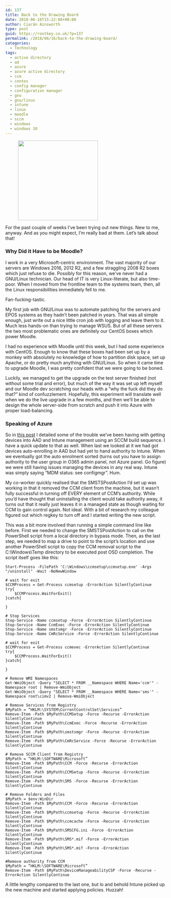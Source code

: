 ```yaml
---
id: 137
title: Back to the Drawing Board
date: 2018-06-16T15:22:08+00:00
author: Ciarán Ainsworth
type: post
guid: https://rootkey.co.uk/?p=137
permalink: /2018/06/16/back-to-the-drawing-board/
categories:
  - Technology
tags:
  - active directory
  - ad
  - azure
  - azure active directory
  - ccm
  - centos
  - config manager
  - configuration manager
  - gnu
  - gnu/linux
  - intune
  - linux
  - moodle
  - sccm
  - windows
  - windows 10
---
```

<figure class="wp-block-image alignleft is-resized"><img src="https://rootkey.co.uk/wp-content/uploads/2018/05/Term2.png" alt="" class="wp-image-56" width="250" height="250" srcset="https://rootkey.co.uk/wp-content/uploads/2018/05/Term2.png 250w, https://rootkey.co.uk/wp-content/uploads/2018/05/Term2-150x150.png 150w" sizes="(max-width: 250px) 100vw, 250px" /></figure> 

<p class="has-drop-cap">
  For the past couple of weeks I&#8217;ve been trying out new things. New to me, anyway. And as you might expect, I&#8217;m really bad at them. Let&#8217;s talk about that!
</p>

<!--more-->

### Why Did it Have to be Moodle?

I work in a very Microsoft-centric environment. The vast majority of our servers are Windows 2016, 2012 R2, and a few straggling 2008 R2 boxes which just refuse to die. Possibly for this reason, we&#8217;ve never had a GNU/Linux technician. Our head of IT is very Linux-literate, but also time-poor. When I moved from the frontline team to the systems team, then, all the Linux responsibilities immediately fell to me.

Fan-fucking-tastic.

My first job with GNU/Linux was to automate patching for the servers and EPOS systems as they hadn&#8217;t been patched in years. That was all simple enough, just write out a nice little cron job with logging and leave them to it. Much less hands-on than trying to manage WSUS. But of all these servers the two most problematic ones are definitely our CentOS boxes which power Moodle.

I had no experience with Moodle until this week, but I had some experience with CentOS. Enough to know that these boxes had been set up by a monkey with absolutely no knowledge of how to partition disk space, set up Apache, or do pretty much anything with GNU/Linux. So when it came time to upgrade Moodle, I was pretty confident that we were going to be boned. 

Luckily, we managed to get the upgrade on the test server finished (not without some trial and error), but much of the way it was set up left myself and our Moodle dev scratching our heads with a &#8220;why the fuck did they do that?&#8221; kind of confuzzlement. Hopefully, this experiment will translate well when we do the live upgrade in a few months, and then we&#8217;ll be able to design the whole server-side from scratch and push it into Azure with proper load-balancing.

### Speaking of Azure

So in [this post](https://rootkey.co.uk/2018/06/02/some-more-windows-work/) I detailed some of the trouble we&#8217;ve been having with getting devices into AAD and Intune management using an SCCM build sequence. I have a quick update to that as well. When last we looked at it we had got devices auto-enrolling in AAD but had yet to hand authority to Intune. When we eventually got the auto enrolment sorted (turns out you have to assign authority to the user group in O365 admin panel, not Azure panel. Go figure) we were still having issues managing the devices in any real way. Intune was simply saying &#8220;MDM status: see configmgr&#8221;. Hum.

My co-worker quickly realised that the SMSTSPostAction I&#8217;d set up was working in that it removed the CCM client from the machine, but it wasn&#8217;t fully successful in turning off EVERY element of CCM&#8217;s authority. While you&#8217;d have thought that uninstalling the client would take authority away, it turns out that it really just leaves it in a managed state as though waiting for CCM to gain control again. Not ideal. With a bit of research my colleague figured out which regkey to turn off and I started writing the new script.

This was a bit more involved than running a simple command line like before. First we needed to change the SMSTSPostAction to call on the PowerShell script from a local directory in bypass mode. Then, as the last step, we needed to map a drive to point to the script&#8217;s location and use another PowerShell script to copy the CCM removal script to the C:\Windows\Temp directory to be executed post OSD completion. The script itself goes like this:

<pre class="wp-block-code"><code>Start-Process -FilePath 'C:\Windows\ccmsetup\ccmsetup.exe' -Args "/uninstall" -Wait -NoNewWindow

# wait for exit
$CCMProcess = Get-Process ccmsetup -ErrorAction SilentlyContinue
try{
    $CCMProcess.WaitForExit()
}catch{

}

# Stop Services
Stop-Service -Name ccmsetup -Force -ErrorAction SilentlyContinue
Stop-Service -Name CcmExec -Force -ErrorAction SilentlyContinue
Stop-Service -Name smstsmgr -Force -ErrorAction SilentlyContinue
Stop-Service -Name CmRcService -Force -ErrorAction SilentlyContinue

# wait for exit
$CCMProcess = Get-Process ccmexec -ErrorAction SilentlyContinue
try{
    $CCMProcess.WaitForExit()
}catch{

}

# Remove WMI Namespaces
Get-WmiObject -Query "SELECT * FROM __Namespace WHERE Name='ccm'" -Namespace root | Remove-WmiObject
Get-WmiObject -Query "SELECT * FROM __Namespace WHERE Name='sms'" -Namespace root\cimv2 | Remove-WmiObject

# Remove Services from Registry
$MyPath = “HKLM:\SYSTEM\CurrentControlSet\Services”
Remove-Item -Path $MyPath\CCMSetup -Force -Recurse -ErrorAction SilentlyContinue
Remove-Item -Path $MyPath\CcmExec -Force -Recurse -ErrorAction SilentlyContinue
Remove-Item -Path $MyPath\smstsmgr -Force -Recurse -ErrorAction SilentlyContinue
Remove-Item -Path $MyPath\CmRcService -Force -Recurse -ErrorAction SilentlyContinue

# Remove SCCM Client from Registry
$MyPath = “HKLM:\SOFTWARE\Microsoft”
Remove-Item -Path $MyPath\CCM -Force -Recurse -ErrorAction SilentlyContinue
Remove-Item -Path $MyPath\CCMSetup -Force -Recurse -ErrorAction SilentlyContinue
Remove-Item -Path $MyPath\SMS -Force -Recurse -ErrorAction SilentlyContinue

# Remove Folders and Files
$MyPath = $env:WinDir
Remove-Item -Path $MyPath\CCM -Force -Recurse -ErrorAction SilentlyContinue
Remove-Item -Path $MyPath\ccmsetup -Force -Recurse -ErrorAction SilentlyContinue
Remove-Item -Path $MyPath\ccmcache -Force -Recurse -ErrorAction SilentlyContinue
Remove-Item -Path $MyPath\SMSCFG.ini -Force -ErrorAction SilentlyContinue
Remove-Item -Path $MyPath\SMS*.mif -Force -ErrorAction SilentlyContinue	
Remove-Item -Path $MyPath\SMS*.mif -Force -ErrorAction SilentlyContinue	

#Remove authority from CCM
$MyPath = “HKLM:\SOFTWARE\Microsoft”
Remove-Item -Path $MyPath\DeviceManageabilityCSP -Force -Recurse -ErrorAction SilentlyContinue</code></pre>

A little lengthy compared to the last one, but lo and behold Intune picked up the new machine and started applying policies. Huzzah!
